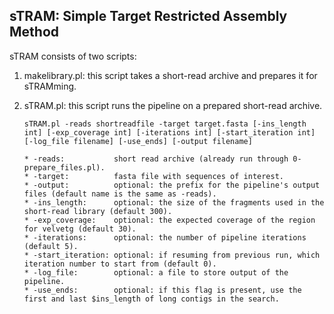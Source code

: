 ##	sTRAM: Simple Target Restricted Assembly Method

sTRAM consists of two scripts:

1.	makelibrary.pl: this script takes a short-read archive and prepares it for sTRAMming.
2.	sTRAM.pl: this script runs the pipeline on a prepared short-read archive.

		sTRAM.pl -reads shortreadfile -target target.fasta [-ins_length int] [-exp_coverage int] [-iterations int] [-start_iteration int] [-log_file filename] [-use_ends] [-output filename]

		* -reads:     		short read archive (already run through 0-prepare_files.pl).
		* -target:          fasta file with sequences of interest.
		* -output:	        optional: the prefix for the pipeline's output files (default name is the same as -reads).
		* -ins_length:	    optional: the size of the fragments used in the short-read library (default 300).
		* -exp_coverage:    optional: the expected coverage of the region for velvetg (default 30).
		* -iterations:      optional: the number of pipeline iterations (default 5).
		* -start_iteration: optional: if resuming from previous run, which iteration number to start from (default 0).
		* -log_file:        optional: a file to store output of the pipeline.
		* -use_ends:        optional: if this flag is present, use the first and last $ins_length of long contigs in the search.
